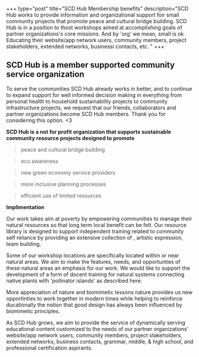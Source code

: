 +++
type="post"
title="SCD Hub Membership benefits"
description="SCD Hub works to provide information and organizational support foir small community projects that promote peace and cultural bridge building. SCD Hub is in a position to thost workshops aimed at accomplishing goals of partner organizations's core missions.  And by 'org' we mean, small is ok Educating their website/app network users, community members, project stakeholders, extended networks, businessi contacts, etc. "
+++

## SCD Hub is a member supported community service organization

To serve the communities SCD Hub already works in better, and to continue to expand support for well informed decision making in everything from personal health to household sustainability projects to community infrastructure projects, we request that our friends, collaborators and partner organizations become SCD Hub members. Thank you for considering this option. <3

<strong>SCD Hub is a not for profit organization that supports sustainable community resource projects designed to promote </strong>

>peace and cultural bridge building

>eco awareness 

>new green economy service providers

>more inclusive planning processes

>efficient use of limited resources



<strong>Implimentation</strong>

Our work takes aim at poverty by empowering communities to manage their natural resources so that long term local benefit can be felt.    Our resource library is designed to support independent training related to community self reliance by providing an extensive collection of  , artistic expression, team building, 

 
Some of our workshop locations are specifically located within or near natural areas.  We aim to make the features, needs, and opportunties of these natural areas an emphasis for our work.  We would like to support the development of a form of docent training for natural systems connecting native plants with 'pollinator islands' as described here.
 

More appreciation of nature and biomimetic lessons nature provides us new opportinties to work together in modern times while helping to reinforce ducationally the notion that good design has always been influenced by biomimetic principles. 


As SCD Hub grows, we aim to provide the service of dynamically serving educational content customized to the needs of our partner organizations' website/app network users, community members, project stakeholders, extended networks, business contacts, grammar, middle, & high school, and professional certification aspirants.
